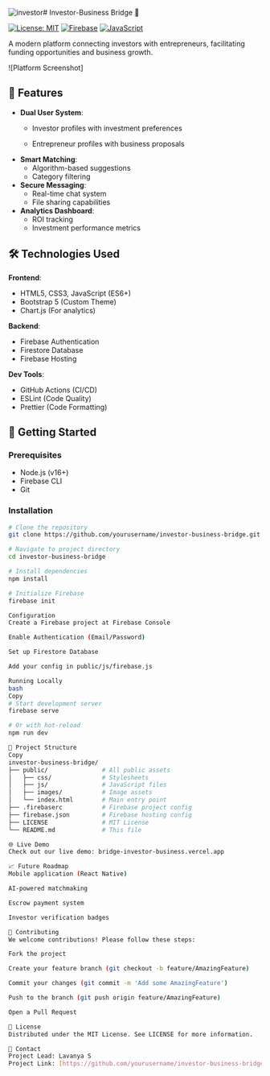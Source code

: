 ![investor](https://github.com/user-attachments/assets/b5b75cdc-a609-4248-990f-5f1dab0f6546)# Investor-Business Bridge 🚀

[![License: MIT](https://img.shields.io/badge/License-MIT-blue.svg)](https://opensource.org/licenses/MIT)
[![Firebase](https://img.shields.io/badge/Firebase-FFCA28?logo=firebase&logoColor=black)](https://firebase.google.com/)
[![JavaScript](https://img.shields.io/badge/JavaScript-ES6+-F7DF1E?logo=javascript&logoColor=black)](https://developer.mozilla.org/en-US/docs/Web/JavaScript)

A modern platform connecting investors with entrepreneurs, facilitating funding opportunities and business growth.

![Platform Screenshot]

## 🌟 Features

- **Dual User System**:
  - Investor profiles with investment preferences

  - Entrepreneur profiles with business proposals
- **Smart Matching**:
  - Algorithm-based suggestions
  - Category filtering
- **Secure Messaging**:
  - Real-time chat system
  - File sharing capabilities
- **Analytics Dashboard**:
  - ROI tracking
  - Investment performance metrics

## 🛠️ Technologies Used

**Frontend**:
- HTML5, CSS3, JavaScript (ES6+)
- Bootstrap 5 (Custom Theme)
- Chart.js (For analytics)

**Backend**:
- Firebase Authentication
- Firestore Database
- Firebase Hosting

**Dev Tools**:
- GitHub Actions (CI/CD)
- ESLint (Code Quality)
- Prettier (Code Formatting)

## 🚀 Getting Started

### Prerequisites
- Node.js (v16+)
- Firebase CLI
- Git

### Installation
```bash
# Clone the repository
git clone https://github.com/yourusername/investor-business-bridge.git

# Navigate to project directory
cd investor-business-bridge

# Install dependencies
npm install

# Initialize Firebase
firebase init

Configuration
Create a Firebase project at Firebase Console

Enable Authentication (Email/Password)

Set up Firestore Database

Add your config in public/js/firebase.js

Running Locally
bash
Copy
# Start development server
firebase serve

# Or with hot-reload
npm run dev

📂 Project Structure
Copy
investor-business-bridge/
├── public/               # All public assets
│   ├── css/              # Stylesheets
│   ├── js/               # JavaScript files
│   ├── images/           # Image assets
│   └── index.html        # Main entry point
├── .firebaserc           # Firebase project config
├── firebase.json         # Firebase hosting config
├── LICENSE               # MIT License
└── README.md             # This file

🌐 Live Demo
Check out our live demo: bridge-investor-business.vercel.app

📈 Future Roadmap
Mobile application (React Native)

AI-powered matchmaking

Escrow payment system

Investor verification badges

🤝 Contributing
We welcome contributions! Please follow these steps:

Fork the project

Create your feature branch (git checkout -b feature/AmazingFeature)

Commit your changes (git commit -m 'Add some AmazingFeature')

Push to the branch (git push origin feature/AmazingFeature)

Open a Pull Request

📜 License
Distributed under the MIT License. See LICENSE for more information.

📧 Contact
Project Lead: Lavanya S
Project Link: [https://github.com/yourusername/investor-business-bridge](https://github.com/lavanya321-hub/Bridge-Investor-Business/
